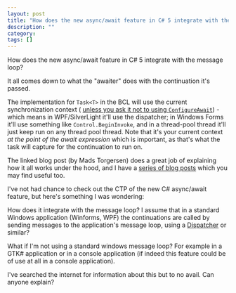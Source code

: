 ```yaml
---
layout: post
title: "How does the new async/await feature in C# 5 integrate with the message loop?"
description: ""
category:
tags: []
---
```


How does the new async/await feature in C# 5 integrate with the message loop?


It all comes down to what the "awaiter" does with the continuation it's passed.

The implementation for `Task<T>` in the BCL will use the current synchronization context ( [unless you ask it not to using `ConfigureAwait`](http://msdn.microsoft.com/en-us/magazine/hh456403.aspx)) - which means in WPF/SilverLight it'll use the dispatcher; in Windows Forms it'll use something like `Control.BeginInvoke`, and in a thread-pool thread it'll just keep run on any thread pool thread. Note that it's your current context _at the point of the await expression_ which is important, as that's what the task will capture for the continuation to run on.

The linked blog post (by Mads Torgersen) does a great job of explaining how it all works under the hood, and I have a [series of blog posts](http://codeblog.jonskeet.uk/category/eduasync/) which you may find useful too.


I've not had chance to check out the CTP of the new C# async/await feature, but here's something I was wondering:

How does it integrate with the message loop? I assume that in a standard Windows application (Winforms, WPF) the continuations are called by sending messages to the application's message loop, using a [Dispatcher](http://msdn.microsoft.com/en-us/library/system.windows.threading.dispatcher.aspx) or similar?

What if I'm not using a standard windows message loop? For example in a GTK# application or in a console application (if indeed this feature could be of use at all in a console application).

I've searched the internet for information about this but to no avail. Can anyone explain?



